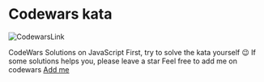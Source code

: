 # Codewars kata

![CodewarsLink](https://www.codewars.com/users/Aomine%20Daiki/badges/large)

CodeWars Solutions on JavaScript
First, try to solve the kata yourself :wink:
If some solutions helps you, please leave a star
Feel free to add me on codewars [Add me](https://www.codewars.com/users/Aomine%20Daiki)

